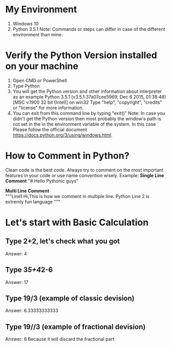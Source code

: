 # My Environment
  1) Windows 10 
  2) Python 3.5.1
Note: Commands or steps can differ in case of the different environment than mine.  

# Verify the Python Version installed on your machine
  1) Open CMD or PowerShell
  2) Type Python
  3) You will get the Python version and other information about interpreter as an example 
  Python 3.5.1 (v3.5.1:37a07cee5969, Dec  6 2015, 01:38:48) [MSC v.1900 32 bit (Intel)] on win32
  Type "help", "copyright", "credits" or "license" for more information.
  4) You can exit from this command line by typing "exit()"
Note: In case you didn't get the Python version then most probably the window's path is not set in the in the environment variable of the system. In this case 
Please follow the official document https://docs.python.org/3/using/windows.html.
 
# How to Comment in Python?
Clean code is the best code. Always try to comment on the most important features in your code or use name convention wisely. 
Example:
 **Single Line Comment** 
 "# Hello Pythonic guys"
 
 **Multi Line Comment**  
 """Line1 Hi,This is how we comment in multiple line. Python
                          Line 2 is extremly fun language """ 
                          
 # **Let's start with Basic Calculation**        
 
 ## Type 2+2, let's check what you got 
 Answer: 4
 
 ## Type 3*5+4*2-6
 Answer: 17
 
 ## Type 19/3 (example of classic devision)
 Answer: 6.33333333333
 
 ## Type 19//3 (example of fractional devision)
 Answer: 6 
 Because it will discard the fractional part
 
 
                          
                          


